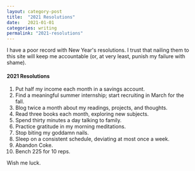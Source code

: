 ```yaml
---
layout: category-post
title:  "2021 Resolutions"
date:   2021-01-01
categories: writing
permalink: "2021-resolutions"
---
```


I have a poor record with New Year's resolutions. I trust that nailing them to this site will keep me accountable (or, at very least, punish my failure with shame).

#### 2021 Resolutions

1. Put half my income each month in a savings account.
2. Find a meaningful summer internship; start recruiting in March for the fall.
3. Blog twice a month about my readings, projects, and thoughts.
4. Read three books each month, exploring new subjects.
5. Spend thirty minutes a day talking to family.
6. Practice gratitude in my morning meditations.
7. Stop biting my goddamn nails.
8. Sleep on a consistent schedule, deviating at most once a week.
10. Abandon Coke.
10. Bench 225 for 10 reps.

Wish me luck.
